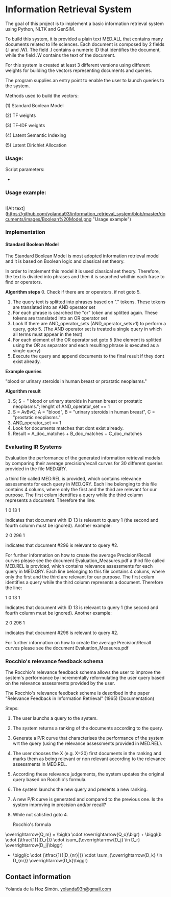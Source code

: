 # Information Retrieval System 
   
The goal of this project is to implement a basic information retrieval system using Python, NLTK and GenSIM. 

To build this system, it is provided a plain text MED.ALL that contains many documents related to life sciences. Each document is composed by 2 fields (.I and .W). The field .I contains a numeric ID that identifies the document, while the field .W contains the text of the document.

For this system is created at least 3 different versions using different weights for building the vectors representing documents and queries.

The program supplies an entry point to enable the user to launch queries to the system.


Methods used to build the vectors:

(1) Standard Boolean Model

(2) TF weights

(3) TF-IDF weights

(4) Latent Semantic Indexing

(5) Latent Dirichlet Allocation


### Usage:

Script parameters:

* 


  
### Usage example:
```

```

![Alt text] (https://github.com/yolanda93/information_retrieval_system/blob/master/documents/images/Boolean%20Model.png "Usage example")

### Implementation

#### Standard Boolean Model
The Standard Boolean Model is most adopted information retrieval model and it is based on Boolean logic and classical set theory.

In order to implement this model it is used classical set theory. Therefore, the text is divided into phrases and then it is searched whithin each frase to find or operators.

**Algorithm steps**
  0. Check if there are or operators. if not goto 5.
  1. The query text is splitted into phrases based on "." tokens. These tokens are translated into an AND operator set
  2. For each phrase is searched the "or" token and splitted again. These tokens are translated into an OR operator set
  3. Look If there are AND_operator_sets (AND_operator_sets>1) to perform a query, goto 5. (The AND operator set is treated a single query in which all terms must appear in the text)
  4. For each element of the OR operator set goto 5 (the element is splitted using the OR as separator and each resulting phrase is executed as a single query)
  5. Execute the query and append documents to the final result if they dont exist already.
  

**Example queries**

   "blood or urinary steroids in human breast or prostatic neoplasms."
   
**Algorithm result**

 1. S; S =  " blood or urinary steroids in human breast or prostatic neoplasms."; lenght of AND_operator_set == 1
 2. S = AvBvC; A = "blood", B = "urinary steroids in human breast", C = "prostatic neoplasms."
 3.  AND_operator_set == 1
 4. Look for documents matches that dont exist already.
 5. Result = A_doc_matches + B_doc_matches  + C_doc_matches 


### Evaluating IR Systems

Evaluation the performance of the generated information retrieval models by comparing their average precision/recall curves for 30 different queries provided in the file MED.QRY. 

a third file called MED.REL is provided, which contains relevance assessments for each query in MED.QRY. Each line belonging to this file contains 4 colums, where only the first and the third are relevant for our purpose. The first colum identifies a query while the third column represents a document. Therefore the line:

1  0  13  1

Indicates that document with ID 13 is relevant to query 1 (the second and fourth column must be ignored). Another example:

2  0  296  1

indicates that document #296 is relevant to query #2.

For further information on how to create the average Precision/Recall curves please see the document Evaluation_Measures.pdf a third file called MED.REL is provided, which contains relevance assessments for each query in MED.QRY. Each line belonging to this file contains 4 colums, where only the first and the third are relevant for our purpose. The first colum identifies a query while the third column represents a document. Therefore the line:

1  0  13  1

Indicates that document with ID 13 is relevant to query 1 (the second and fourth column must be ignored). Another example:

2  0  296  1

indicates that document #296 is relevant to query #2.

For further information on how to create the average Precision/Recall curves please see the document Evaluation_Measures.pdf 

### Rocchio's relevance feedback schema

 The Rocchio's relevance feedback schema allows the user to improve the system's performance by incrementally reformulating the user query based on the relevance assessments provided by the user.
 
 The Rocchio's relevance feedback scheme is described in the paper "Relevance Feedback in Information Retrieval" (1965) (Documentation)
 
 Steps:
 
 1) The user launchs a query to the system.

2) The system returns a ranking of the documents according to the query.

3) Generate a P/R curve that characterises the performance of the system wrt the query (using the relevance assessments provided in MED.REL).

4) The user chooses the X (e.g. X=20) first documents in the ranking and marks them as being relevant or non relevant according to the relevance assessments in MED.REL.

5) According these relevance judgements, the system updates the original query based on Rocchio's formula.

6) The system launchs the new query and presents a new ranking.

7) A new P/R curve is generated and compared to the previous one. Is the system improving in precision and/or recall?

8) While not satisfied goto 4.

     Rocchio's formula

 \overrightarrow{Q_m} = \bigl(a \cdot \overrightarrow{Q_o}\bigr) + \biggl(b \cdot {\tfrac{1}{|D_r|}} \cdot \sum_{\overrightarrow{D_j} \in D_r} \overrightarrow{D_j}\biggr)
- \biggl(c \cdot {\tfrac{1}{|D_{nr}|}} \cdot \sum_{\overrightarrow{D_k} \in D_{nr}} \overrightarrow{D_k}\biggr) 


## Contact information
		
Yolanda de la Hoz Simón. yolanda93h@gmail.com
